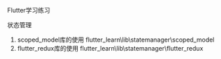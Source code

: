 Flutter学习练习
     
状态管理     
1.  scoped_model库的使用
    flutter_learn\lib\statemanager\scoped_model
2.  flutter_redux库的使用
    flutter_learn\lib\statemanager\flutter_redux
